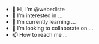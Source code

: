 - 👋 Hi, I’m @webediste
- 👀 I’m interested in ...
- 🌱 I’m currently learning ...
- 💞️ I’m looking to collaborate on ...
- 📫 How to reach me ...

<!---
webediste/webediste is a ✨ special ✨ repository because its `README.md` (this file) appears on your GitHub profile.
You can click the Preview link to take a look at your changes.
--->
